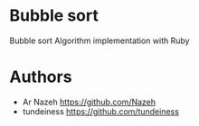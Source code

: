 # Bubble sort

Bubble sort Algorithm  implementation with Ruby

# Authors
* Ar Nazeh https://github.com/Nazeh
* tundeiness https://github.com/tundeiness